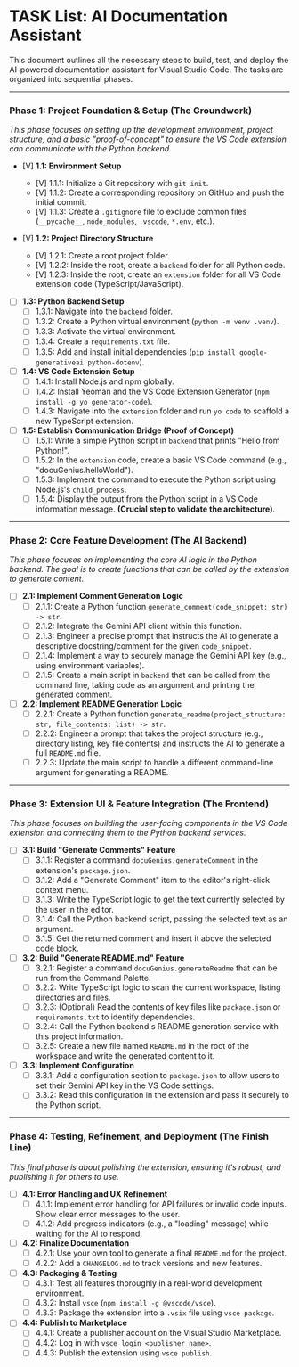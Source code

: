 # TASK List: AI Documentation Assistant

This document outlines all the necessary steps to build, test, and deploy the AI-powered documentation assistant for Visual Studio Code. The tasks are organized into sequential phases.

---

### Phase 1: Project Foundation & Setup (The Groundwork)

*This phase focuses on setting up the development environment, project structure, and a basic "proof-of-concept" to ensure the VS Code extension can communicate with the Python backend.*

* [V] **1.1: Environment Setup**
    * [V] 1.1.1: Initialize a Git repository with `git init`.
    * [V] 1.1.2: Create a corresponding repository on GitHub and push the initial commit.
    * [V] 1.1.3: Create a `.gitignore` file to exclude common files (`__pycache__`, `node_modules`, `.vscode`, `*.env`, etc.).

* [V] **1.2: Project Directory Structure**
    * [V] 1.2.1: Create a root project folder.
    * [V] 1.2.2: Inside the root, create a `backend` folder for all Python code.
    * [V] 1.2.3: Inside the root, create an `extension` folder for all VS Code extension code (TypeScript/JavaScript).

* [ ] **1.3: Python Backend Setup**
    * [ ] 1.3.1: Navigate into the `backend` folder.
    * [ ] 1.3.2: Create a Python virtual environment (`python -m venv .venv`).
    * [ ] 1.3.3: Activate the virtual environment.
    * [ ] 1.3.4: Create a `requirements.txt` file.
    * [ ] 1.3.5: Add and install initial dependencies (`pip install google-generativeai python-dotenv`).

* [ ] **1.4: VS Code Extension Setup**
    * [ ] 1.4.1: Install Node.js and npm globally.
    * [ ] 1.4.2: Install Yeoman and the VS Code Extension Generator (`npm install -g yo generator-code`).
    * [ ] 1.4.3: Navigate into the `extension` folder and run `yo code` to scaffold a new TypeScript extension.

* [ ] **1.5: Establish Communication Bridge (Proof of Concept)**
    * [ ] 1.5.1: Write a simple Python script in `backend` that prints "Hello from Python!".
    * [ ] 1.5.2: In the `extension` code, create a basic VS Code command (e.g., "docuGenius.helloWorld").
    * [ ] 1.5.3: Implement the command to execute the Python script using Node.js's `child_process`.
    * [ ] 1.5.4: Display the output from the Python script in a VS Code information message. **(Crucial step to validate the architecture)**.

---

### Phase 2: Core Feature Development (The AI Backend)

*This phase focuses on implementing the core AI logic in the Python backend. The goal is to create functions that can be called by the extension to generate content.*

* [ ] **2.1: Implement Comment Generation Logic**
    * [ ] 2.1.1: Create a Python function `generate_comment(code_snippet: str) -> str`.
    * [ ] 2.1.2: Integrate the Gemini API client within this function.
    * [ ] 2.1.3: Engineer a precise prompt that instructs the AI to generate a descriptive docstring/comment for the given `code_snippet`.
    * [ ] 2.1.4: Implement a way to securely manage the Gemini API key (e.g., using environment variables).
    * [ ] 2.1.5: Create a main script in `backend` that can be called from the command line, taking code as an argument and printing the generated comment.

* [ ] **2.2: Implement README Generation Logic**
    * [ ] 2.2.1: Create a Python function `generate_readme(project_structure: str, file_contents: list) -> str`.
    * [ ] 2.2.2: Engineer a prompt that takes the project structure (e.g., directory listing, key file contents) and instructs the AI to generate a full `README.md` file.
    * [ ] 2.2.3: Update the main script to handle a different command-line argument for generating a README.

---

### Phase 3: Extension UI & Feature Integration (The Frontend)

*This phase focuses on building the user-facing components in the VS Code extension and connecting them to the Python backend services.*

* [ ] **3.1: Build "Generate Comments" Feature**
    * [ ] 3.1.1: Register a command `docuGenius.generateComment` in the extension's `package.json`.
    * [ ] 3.1.2: Add a "Generate Comment" item to the editor's right-click context menu.
    * [ ] 3.1.3: Write the TypeScript logic to get the text currently selected by the user in the editor.
    * [ ] 3.1.4: Call the Python backend script, passing the selected text as an argument.
    * [ ] 3.1.5: Get the returned comment and insert it above the selected code block.

* [ ] **3.2: Build "Generate README.md" Feature**
    * [ ] 3.2.1: Register a command `docuGenius.generateReadme` that can be run from the Command Palette.
    * [ ] 3.2.2: Write TypeScript logic to scan the current workspace, listing directories and files.
    * [ ] 3.2.3: (Optional) Read the contents of key files like `package.json` or `requirements.txt` to identify dependencies.
    * [ ] 3.2.4: Call the Python backend's README generation service with this project information.
    * [ ] 3.2.5: Create a new file named `README.md` in the root of the workspace and write the generated content to it.

* [ ] **3.3: Implement Configuration**
    * [ ] 3.3.1: Add a configuration section to `package.json` to allow users to set their Gemini API key in the VS Code settings.
    * [ ] 3.3.2: Read this configuration in the extension and pass it securely to the Python script.

---

### Phase 4: Testing, Refinement, and Deployment (The Finish Line)

*This final phase is about polishing the extension, ensuring it's robust, and publishing it for others to use.*

* [ ] **4.1: Error Handling and UX Refinement**
    * [ ] 4.1.1: Implement error handling for API failures or invalid code inputs. Show clear error messages to the user.
    * [ ] 4.1.2: Add progress indicators (e.g., a "loading" message) while waiting for the AI to respond.

* [ ] **4.2: Finalize Documentation**
    * [ ] 4.2.1: Use your own tool to generate a final `README.md` for the project.
    * [ ] 4.2.2: Add a `CHANGELOG.md` to track versions and new features.

* [ ] **4.3: Packaging & Testing**
    * [ ] 4.3.1: Test all features thoroughly in a real-world development environment.
    * [ ] 4.3.2: Install `vsce` (`npm install -g @vscode/vsce`).
    * [ ] 4.3.3: Package the extension into a `.vsix` file using `vsce package`.

* [ ] **4.4: Publish to Marketplace**
    * [ ] 4.4.1: Create a publisher account on the Visual Studio Marketplace.
    * [ ] 4.4.2: Log in with `vsce login <publisher_name>`.
    * [ ] 4.4.3: Publish the extension using `vsce publish`.

